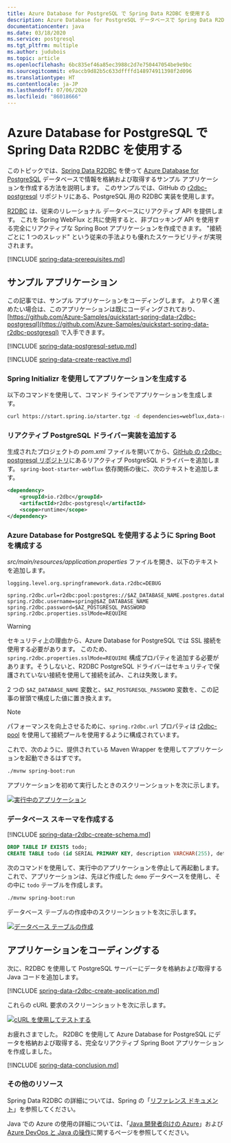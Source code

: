 ```yaml
---
title: Azure Database for PostgreSQL で Spring Data R2DBC を使用する
description: Azure Database for PostgreSQL データベースで Spring Data R2DBC を使用する方法を説明します。
documentationcenter: java
ms.date: 03/18/2020
ms.service: postgresql
ms.tgt_pltfrm: multiple
ms.author: judubois
ms.topic: article
ms.openlocfilehash: 6bc835ef46a85ec3988c2d7e750447054be9e9bc
ms.sourcegitcommit: e9accb9d82b5c633dffffd148974911398f2d096
ms.translationtype: HT
ms.contentlocale: ja-JP
ms.lasthandoff: 07/06/2020
ms.locfileid: "86018666"
---
```

# <a name="use-spring-data-r2dbc-with-azure-database-for-postgresql"></a>Azure Database for PostgreSQL で Spring Data R2DBC を使用する

このトピックでは、[Spring Data R2DBC](https://spring.io/projects/spring-data-r2dbc) を使って [Azure Database for PostgreSQL](/azure/postgresql/) データベースで情報を格納および取得するサンプル アプリケーションを作成する方法を説明します。 このサンプルでは、GitHub の [r2dbc-postgresql](https://github.com/pgjdbc/r2dbc-postgresql) リポジトリにある、PostgreSQL 用の R2DBC 実装を使用します。

[R2DBC](https://r2dbc.io/) は、従来のリレーショナル データベースにリアクティブ API を提供します。 これを Spring WebFlux と共に使用すると、非ブロッキング API を使用する完全にリアクティブな Spring Boot アプリケーションを作成できます。 "接続ごとに 1 つのスレッド" という従来の手法よりも優れたスケーラビリティが実現されます。

[!INCLUDE [spring-data-prerequisites.md](includes/spring-data-prerequisites.md)]

## <a name="sample-application"></a>サンプル アプリケーション

この記事では、サンプル アプリケーションをコーディングします。 より早く進めたい場合は、このアプリケーションは既にコーディングされており、[https://github.com/Azure-Samples/quickstart-spring-data-r2dbc-postgresql](https://github.com/Azure-Samples/quickstart-spring-data-r2dbc-postgresql) で入手できます。

[!INCLUDE [spring-data-postgresql-setup.md](includes/spring-data-postgresql-setup.md)]

[!INCLUDE [spring-data-create-reactive.md](includes/spring-data-create-reactive.md)]

### <a name="generate-the-application-by-using-spring-initializr"></a>Spring Initializr を使用してアプリケーションを生成する

以下のコマンドを使用して、コマンド ラインでアプリケーションを生成します。

```bash
curl https://start.spring.io/starter.tgz -d dependencies=webflux,data-r2dbc -d baseDir=azure-database-workshop -d bootVersion=2.3.1.RELEASE -d javaVersion=8 | tar -xzvf -
```

### <a name="add-the-reactive-postgresql-driver-implementation"></a>リアクティブ PostgreSQL ドライバー実装を追加する

生成されたプロジェクトの *pom.xml* ファイルを開いてから、[GitHub の r2dbc-postgresql リポジトリ](https://github.com/pgjdbc/r2dbc-postgresql)にあるリアクティブ PostgreSQL ドライバーを追加します。 `spring-boot-starter-webflux` 依存関係の後に、次のテキストを追加します。

```xml
<dependency>
    <groupId>io.r2dbc</groupId>
    <artifactId>r2dbc-postgresql</artifactId>
    <scope>runtime</scope>
</dependency>
```

### <a name="configure-spring-boot-to-use-azure-database-for-postgresql"></a>Azure Database for PostgreSQL を使用するように Spring Boot を構成する

*src/main/resources/application.properties* ファイルを開き、以下のテキストを追加します。

```properties
logging.level.org.springframework.data.r2dbc=DEBUG

spring.r2dbc.url=r2dbc:pool:postgres://$AZ_DATABASE_NAME.postgres.database.azure.com:5432/demo
spring.r2dbc.username=spring@$AZ_DATABASE_NAME
spring.r2dbc.password=$AZ_POSTGRESQL_PASSWORD
spring.r2dbc.properties.sslMode=REQUIRE
```

> [!WARNING]
> セキュリティ上の理由から、Azure Database for PostgreSQL では SSL 接続を使用する必要があります。 このため、`spring.r2dbc.properties.sslMode=REQUIRE` 構成プロパティを追加する必要があります。そうしないと、R2DBC PostgreSQL ドライバーはセキュリティで保護されていない接続を使用して接続を試み、これは失敗します。

2 つの `$AZ_DATABASE_NAME` 変数と、`$AZ_POSTGRESQL_PASSWORD` 変数を、この記事の冒頭で構成した値に置き換えます。

> [!NOTE]
> パフォーマンスを向上させるために、`spring.r2dbc.url` プロパティは [r2dbc-pool](https://github.com/r2dbc/r2dbc-pool) を使用して接続プールを使用するように構成されています。

これで、次のように、提供されている Maven Wrapper を使用してアプリケーションを起動できるはずです。

```bash
./mvnw spring-boot:run
```

アプリケーションを初めて実行したときのスクリーンショットを次に示します。

[![実行中のアプリケーション](media/configure-spring-data-r2dbc-with-azure-postgresql/create-postgresql-01.png)](media/configure-spring-data-r2dbc-with-azure-postgresql/create-postgresql-01.png#lightbox)

### <a name="create-the-database-schema"></a>データベース スキーマを作成する

[!INCLUDE [spring-data-r2dbc-create-schema.md](includes/spring-data-r2dbc-create-schema.md)]

```sql
DROP TABLE IF EXISTS todo;
CREATE TABLE todo (id SERIAL PRIMARY KEY, description VARCHAR(255), details VARCHAR(4096), done BOOLEAN);
```

次のコマンドを使用して、実行中のアプリケーションを停止して再起動します。 これで、アプリケーションは、先ほど作成した `demo` データベースを使用し、その中に `todo` テーブルを作成します。

```bash
./mvnw spring-boot:run
```

データベース テーブルの作成中のスクリーンショットを次に示します。

[![データベース テーブルの作成](media/configure-spring-data-r2dbc-with-azure-postgresql/create-postgresql-02.png)](media/configure-spring-data-r2dbc-with-azure-postgresql/create-postgresql-02.png#lightbox)

## <a name="code-the-application"></a>アプリケーションをコーディングする

次に、R2DBC を使用して PostgreSQL サーバーにデータを格納および取得する Java コードを追加します。

[!INCLUDE [spring-data-r2dbc-create-application.md](includes/spring-data-r2dbc-create-application.md)]

これらの cURL 要求のスクリーンショットを次に示します。

[![cURL を使用してテストする](media/configure-spring-data-r2dbc-with-azure-postgresql/create-postgresql-03.png)](media/configure-spring-data-r2dbc-with-azure-postgresql/create-postgresql-03.png#lightbox)

お疲れさまでした。 R2DBC を使用して Azure Database for PostgreSQL にデータを格納および取得する、完全なリアクティブ Spring Boot アプリケーションを作成しました。

[!INCLUDE [spring-data-conclusion.md](includes/spring-data-conclusion.md)]

### <a name="additional-resources"></a>その他のリソース

Spring Data R2DBC の詳細については、Spring の「[リファレンス ドキュメント](https://docs.spring.io/spring-data/r2dbc/docs/current/reference/html/#reference)」を参照してください。

Java での Azure の使用の詳細については、「[Java 開発者向けの Azure](/azure/developer/java/)」および [Azure DevOps と Java の操作](/azure/devops/)に関するページを参照してください。
